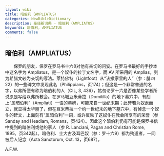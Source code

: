 ```yaml
---
layout: wiki
title: 暗伯利（AMPLIATUS）
categories: NewBibleDictionary
description: 圣经新词典 - 暗伯利（AMPLIATUS）
keywords: 暗伯利, AMPLIATUS
comments: false
---
```


## 暗伯利（AMPLIATUS）

　　保罗的朋友，保罗在罗马书十六8对他有亲切的问安。在罗马书最好的手抄本中这名字为 Ampliatus，是一个奴仆的拉丁文名字，而 AV 所采用的 Amplias，则为希腊文较为亲切的写法。莱特佛特（Lightfoot）从“该撒家里的人”（参：腓四22）的一些碑文中发现此名（Philippians，页174）；但这是一个非常普通的名字，以弗所便有称为暗伯利的人（CIL, 3, 436），姑勿论罗十六是否像某些学者所说原是写给以弗所教会。在罗马城豆米蒂拉（Domitilla）的地下墓穴中，有刻上“属暗伯利”（Ampliati）一语的墓碑，可能来自一世纪末期；此碑若为奴隶而立，就显得太华丽了，但在豆米蒂拉一个约一世纪末的地下墓穴中，有悼念一个奴仆的碑文，上面刻有“属暗伯利”一词，或许反映了这奴仆在教会所享有的荣誉（参 Sanday and Headiam, Romans，页424）。因此这个暗伯利仍有可能是保罗书信中提到的暗伯利或他的家人（参 R. Lanciani, Pagan and Christian Rome, 1895，页342起）。暗伯利、士大古及耳巴奴（参：罗十六9）都为殉道者，一同被后人记念（Acta Sanctorum, Oct. 13，页687）。

A.F.W.

